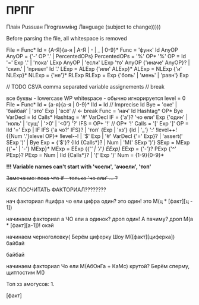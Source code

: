 # ПРПГ
Плаiн Рussuан Пгоgгаммiнg Ланguаgе
(subject to change)))))

Before parsing the file, all whitespace is removed

File = Func*
Id = {А-Я}{а-я | А-Я | - | _ | 0-9}*
Func = 'функ' Id AnyOP
AnyOP = {'-' OP '.' | PercentedOPs}
PercentedOPs = '%' OP* '%'
OP = Id '=' Exp '.' | 'пока' LExp AnyOP | 'если' LExp 'то' AnyOP {'иначе' AnyOP}? | 'скип.' | 'привет' Id '.'
LExp = ALExp {'или' ALExp}*
ALExp = NLExp {'и' NLExp}*
NLExp = {'не'}* RLExp
RLExp = Exp {'боль' | 'мень' | 'равн'} Exp


// TODO CSVA comma separated variable assignements
//      break

все буквы - lowercase
WP whitespace - обычно игнорируется
level = 0
File = Func*
Id = {а-я}{а-я | 0-9}*
IId = Id // Imprecise Id
Bye = 'оке' | 'байбай' | 'это' Exp | 'всё' // <- break
Func = 'нач' Id Hashtag* OP* Bye
VarDecl = Id Calls*
Hashtag = '#' VarDecl
IF = {'а'}? 'чо ели' Exp {'один' | 'ноль' | 'сущ' | '>0' | '<0'} '?'
IFS = OP+ '!' // OP* '!'
Calls = '[' Exp ']'
OP = IId '=' Exp | IF IFS {'а чо?' IFS}? | 'топ' {Exp | 'хз'} {Id | '_'} ':' !level++! {{Num '.'}xlevel OP}* !level--! | '$' Exp | '#' VarDecl {'=' Exp}? | 'assert(' SExp ')' | Bye
Exp = {'$'}? {IId {Calls*}? | Num | 'М(' SExp ')'}
SExp = MExp {{'+' | '-'} MExp}*
MExp = EExp {{'*' | '/'} EExp}*
EExp = {'-'}? PExp {'^' PExp}?
PExp = Num | IId {Calls*}? | '(' Exp ')'
Num = {1-9}{0-9}*

**!!! Variable names can't start with 'чоели', 'ачоели', 'топ'**

~~Замечание: пока что if - только 'чо ели' ... ?~~

КАК ПОСЧИТАТЬ ФАКТОРИАЛ????????

нач факториал #цифра
    чо ели цифра один?
        это один!
    это М(ц * [факт][ц - 1])

начинаем факториал а
ЧО ели а одинок?
дроп один!
А пачиму?
дроп М(а * [факт][а-1])!
окэй

начинаем черноголовку(
Берём циферку
Шоу М([факт][циферка])
байбай

байбай

начинаем факториал
Чо ели М(АбОнГа + КаМс) крутой?
Берём сперму, щитпостим М()

Топ хз амогусов:
1. 


[факт]
